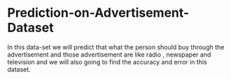 # Prediction-on-Advertisement-Dataset
In this data-set we will predict that what the person should buy through the advertisement and those advertisement are like radio , newspaper and television and we will also going to find the accuracy and error in this dataset.
